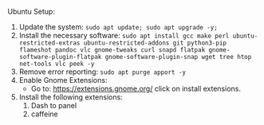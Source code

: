 Ubuntu Setup:

1. Update the system: 
`sudo apt update; sudo apt upgrade -y;`
2. Install the necessary software:
`sudo apt install gcc make perl ubuntu-restricted-extras ubuntu-restricted-addons git python3-pip flameshot pandoc vlc gnome-tweaks curl snapd flatpak gnome-software-plugin-flatpak gnome-software-plugin-snap wget tree htop net-tools vlc peek -y`
3. Remove error reporting:
`sudo apt purge apport -y`
4. Enable Gnome Extensions:
   * Go to: https://extensions.gnome.org/ click on install extensions.
5. Install the following extensions:
   1. Dash to panel
   2. caffeine
